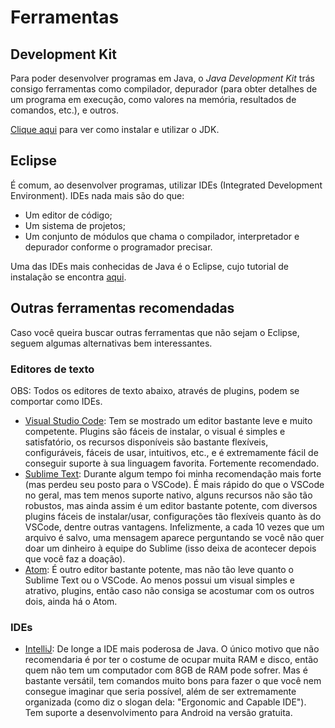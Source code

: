 Ferramentas
===========

Development Kit
---------------

Para poder desenvolver programas em Java, o _Java Development Kit_ trás consigo
ferramentas como compilador, depurador (para obter detalhes de um programa em
execução, como valores na memória, resultados de comandos, etc.), e outros.

[Clique aqui](/tools/jdk.md) para ver como instalar e utilizar o JDK.

Eclipse
-------

É comum, ao desenvolver programas, utilizar IDEs (Integrated Development
Environment). IDEs nada mais são do que:
- Um editor de código;
- Um sistema de projetos;
- Um conjunto de módulos que chama o compilador, interpretador e depurador
  conforme o programador precisar.

Uma das IDEs mais conhecidas de Java é o Eclipse, cujo tutorial de instalação
se encontra [aqui](/tools/eclipse.md).

Outras ferramentas recomendadas
-------------------------------

Caso você queira buscar outras ferramentas que não sejam o Eclipse, seguem
algumas alternativas bem interessantes.

### Editores de texto

OBS: Todos os editores de texto abaixo, através de plugins, podem se comportar
como IDEs.

- [Visual Studio Code](https://code.visualstudio.com/): Tem se mostrado um
  editor bastante leve e muito competente. Plugins são fáceis de instalar, o
  visual é simples e satisfatório, os recursos disponíveis são bastante
  flexíveis, configuráveis, fáceis de usar, intuitivos, etc., e é extremamente
  fácil de conseguir suporte à sua linguagem favorita. Fortemente recomendado.
- [Sublime Text](https://www.sublimetext.com/): Durante algum tempo foi minha
  recomendação mais forte (mas perdeu seu posto para o VSCode). É mais rápido
  do que o VSCode no geral, mas tem menos suporte nativo, alguns recursos não
  são tão robustos, mas ainda assim é um editor bastante potente, com diversos
  plugins fáceis de instalar/usar, configurações tão flexíveis quanto às do
  VSCode, dentre outras vantagens. Infelizmente, a cada 10 vezes que um arquivo
  é salvo, uma mensagem aparece perguntando se você não quer doar um dinheiro à
  equipe do Sublime (isso deixa de acontecer depois que você faz a doação).
- [Atom](https://atom.io/): É outro editor bastante potente, mas não tão leve
  quanto o Sublime Text ou o VSCode. Ao menos possui um visual simples e
  atrativo, plugins, então caso não consiga se acostumar com os outros dois,
  ainda há o Atom.

### IDEs

- [IntelliJ](https://www.jetbrains.com/idea/): De longe a IDE mais poderosa de
  Java. O único motivo que não recomendaria é por ter o costume de ocupar muita
  RAM e disco, então quem não tem um computador com 8GB de RAM pode sofrer. Mas
  é bastante versátil, tem comandos muito bons para fazer o que você nem
  consegue imaginar que seria possível, além de ser extremamente organizada
  (como diz o slogan dela: "Ergonomic and Capable IDE"). Tem suporte a
  desenvolvimento para Android na versão gratuita.
